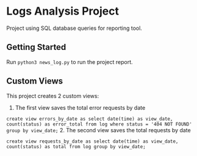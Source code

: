 # Logs Analysis Project
Project using SQL database queries for reporting tool.
## Getting Started
Run `python3 news_log.py` to run the project report.
## Custom Views
This project creates 2 custom views:
1. The first view saves the total error requests by date

`create view errors_by_date as select date(time) as view_date, count(status) as error_total from log where status = '404 NOT FOUND' group by view_date;`
2. The second view saves the total requests by date

`create view requests_by_date as select date(time) as view_date, count(status) as total from log group by view_date;`